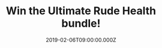 ---
campaign-uuid: "c-6863872c-a259-4162-811f-bc8274d1175e"
type: "Preview"
category: "Food"
date: "2019-02-06T09:00:00.000Z"
end-date: "2019-03-06T23:59:00.000Z"
disable-form: false
is_promoted: true
has_entry_page: true
title: "Win the Ultimate Rude Health bundle!"
competition-description: "<p>At Rude Health, they make their food out of great things\
  \ without anything fake or artificial. They believe in living fast and dying old.\
  \ If you live like that,  you’re in Rude Health club. After the greatest success,\
  \ NME AAA and Rude Health have teamed up for the second time to give you the chance\
  \ to win the ultimate selection of Rude Health crowd pleasers. A massive bundle\
  \ including their delicious muesli, granola, drinks, bars… and many more delicious\
  \ goodies for you to try!</p>\r\n<p>Sure you won’t want to miss this… click below\
  \ for a chance to win!</p>"
hero-header: "Win the Ultimate Rude Health bundle!"
terms-confirmation: "N/A"
banner-img: "https://assets.expresslyapp.com/asset-f89d1dc5-a1f4-45dc-bccf-713d49cbf77a.jpg"
logo-left-href: "http://rudehealth.com"
logo-left-image: "https://assets.expresslyapp.com/asset-df998f4e-aeeb-4a33-b95e-bb2adf77cf8b.jpg"
logo-left-title: "Rude Health"
bg-image-hero: "https://assets.expresslyapp.com/asset-6e111d75-c93a-4fcc-b214-286df4791c99.jpg"
bg-image-first: "https://assets.expresslyapp.com/asset-c772b2f5-e3f5-4d7f-b58c-b9d41afd1aac.jpg"
bg-image-second: "https://assets.expresslyapp.com/asset-1918e91c-49c0-485f-bc07-9d86492786ed.jpg"
bg-image-third: "https://assets.expresslyapp.com/asset-d1b83e01-8750-442d-969f-ce52ecd6afef.jpg"
section1-content: "In 2005, Nick and Camilla Barnard set out to create the world’\
  s most enjoyable muesli. As well as being face-meltingly delicious, this Ultimate\
  \ Muesli turned out to be incredibly good for you. Twelve years later, it’s still\
  \ blowing people’s pyjamas off, and it’s been joined by a huge range of Rude Health\
  \ cereals, snacks and drinks made using the best of the best ingredients."
section2-content: "<p>With good food inside you, you can do just about anything and\
  \ that’s exactly how we want YOU to feel! Thanks to Rude Health and NME AAA we are\
  \ giving away the ultimate selection of Rude Health crowd pleasers for you to try\
  \ their delicious range of goodies.</p>\r\n<p>This amazing bundle is bursting with\
  \ Rude Health Ultimate Muesli, Ultimate Granola, Coconut and Chia Granola, Bircher\
  \ Muesli, Almond Drink, Chocolate Hazelnut Drink, Ultimate Almond Drink, Coconut\
  \ Drink, Ginger and Turmeric Oatys, Chickpea and Lentil Crackers, Peanut Crunch\
  \ bars, Sesame Crunch bars, Black Bean Cornitas, Chickpea and Lentil Cornitas, The\
  \ Beetroot bar, The Coconut bar, The Peanut bar, The Pumpkin bar and Sweet Potato\
  \ and Cacao bar.</p>"
section3-content: "<p>Perfect for Rude Health rookies and veterans alike. Enter the\
  \ form below for a chance to win this amazing Ultimate Rude Health box courtesy\
  \ of Rude Health and get ready to try their delicious range of products!</p>\r\n\
  <p>Good luck!</p>"
entry-title: "Win the Ultimate Rude Health bundle!"
entry-content: "Enter the draw to win the Ultimate Rude Health bundle by completing\
  \ the form below before 23:59 on 6th March 2019."
has-winner: false
prize-description: "The Ultimate Rude Health bundle including: Rude Health Ultimate\
  \ Muesli, Ultimate Granola, Coconut and Chia Granola, Bircher Muesli, Almond Drink,\
  \ Chocolate Hazelnut Drink, Ultimate Almond Drink, Coconut Drink, Ginger and Turmeric\
  \ Oatys, Chickpea and Lentil Crackers, Peanut Crunch bars, Sesame Crunch bars, Black\
  \ Bean Cornitas, Chickpea and Lentil Cornitas, The Beetroot bar, The Coconut bar,\
  \ The Peanut bar, The Pumpkin bar and Sweet Potato and Cacao bar."
special-conditions: "Multiple entries are allowed up to one every day."
country-restrictions:
- "GB"
---